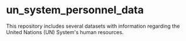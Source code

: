 # un_system_personnel_data
This repository includes several datasets with information regarding the United Nations (UN) System's human resources.
